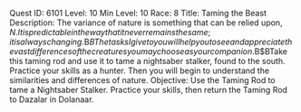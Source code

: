 Quest ID: 6101
Level: 10
Min Level: 10
Race: 8
Title: Taming the Beast
Description: The variance of nature is something that can be relied upon, $N. It is predictable in the way that it never remains the same; it is always changing.$B$BThe tasks I give to you will help you to see and appreciate the vast differences of the creatures you may choose as your companion.$B$BTake this taming rod and use it to tame a nightsaber stalker, found to the south. Practice your skills as a hunter. Then you will begin to understand the similarities and differences of nature.
Objective: Use the Taming Rod to tame a Nightsaber Stalker. Practice your skills, then return the Taming Rod to Dazalar in Dolanaar.
